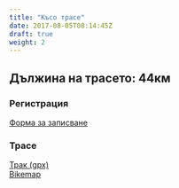 ```yaml
---
title: "Късо трасе"
date: 2017-08-05T08:14:45Z
draft: true
weight: 2
---
```


## Дължина на трасето: 44км
### Регистрация  
[Форма за записване](https://drive.google.com/open?id=1IpF3vffiXmAQ3JnaKdY4jXuIdpmploRocBSmovDqE_g)  
### Трасе  
[Трак (gpx)](https://drive.google.com/open?id=0B8lR1_MWHzbCMWhaR1pDeEZXV0k)  
[Bikemap](https://www.bikemap.net/en/route/4143055-murgash-44km/)  

